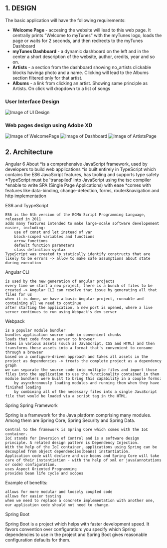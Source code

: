 
## 1. DESIGN
The basic application will have the following requirements:
* <b>Welcome Page</b> - accesing the website will lead to this web page. It centrally prints "Welcome to myTunes" with the myTunes logo, loads the page or waits for 2 seconds, and then redirects to the myTunes Dashboard
* <b>myTunes Dashboard</b> - a dynamic dashboard on the left and in the center a short description of the website, author, credits, year and so on.
* <b>Artists</b> - a section from the dashboard showing no_artists clickable blocks havinga photo and a name. Clicking will lead to the Albums section filtered only for that artist.
* <b>Albums</b> - a link from clicking an artist. Showing same principle as Artists. On click will dropdown to a list of songs

### User Interface Design
![Image of UI Design](https://raw.githubusercontent.com/WebToLearn/fx-trading-app/master/Week_03/Exercise/Img/Assets-VD.png)

### Web pages design using Adobe XD
![Image of WelcomePage](https://i.imgur.com/Y7UhtEK.png)
![Image of Dashboard](https://i.imgur.com/615HGUA.png)
![Image of ArtistsPage](https://i.imgur.com/qNPuxn4.png)

## 2. Architecture

Angular 6
About
*is a comprehensive JavaScript framework, used by developers to build web applications
*is built entirely in TypeScript which contains the ES6 JavaScript features, has tooling and supports type safety
*TypeScript must be 'transpiled' into JavaScript using the tsc compiler
*enable to write SPA (Single Page Applications) with ease
*comes with features like data-binding, change-detection, forms, router&navigation and http implementation

ES6 and TyypeScript

    ES6 is the 6th version of the ECMA Script Programming Language, released in 2011
    adds many features intended to make large-scale software developement easier, including:
        use of const and let instead of var
        block-scoped variables and functions
        arrow functions
        default function parameters
        class definition syntax
    TypeScript was created to statically identify constructs that are likely to be errors -> allow to make safe assumptions about state during execution

Angular CLI

    is used by the new generation of angular projects
    every time we start a new project, there is a bunch of files to be created -> Angular CLI can resolve that issue by generating all that files for us
    when it is done, we have a basic Angular project, runnable and containing all we need to continue
    after starting the application, a new port is opened, where a live server continues to run using Webpack's dev server

Webpack

    is a popular module bundler
    bundles application source code in convenient chunks
    loads that code from a server to browser
    takes in various assets (such as JavaScript, CSS and HTML) and then transforms these assets into a format that's convenient to consume through a browser
    based on a configure-driven approach and takes all assets in the project as dependencies -> treats the complete project as a dependency graph
    we can separate the source code into multiple files and import those files into the application to use the functionality contained in them
    module bundlers were built to bring this capability in a couple forms:
        by asynchronously loading modules and running them when they have finished loading
        by combining all of the necessary files into a single JavaScript file that would be loaded via a script tag in the HTML.

Spring
Spring Framework

Spring is a framework for the Java platform comprising many modules. Among them are Spring Core, Spring Security and Spring Data.

    Central to the framework is Spring Core which comes with the IoC container.
    IoC stands for Inversion of Control and is a software design principle. A related design pattern is Dependency Injection.
    With the help of the IoC container, applications using Spring can be decoupled from object dependencies(beans) instantiation.
    Application code will declare and use beans and Spring Core will take care of their instantiation - with the help of xml or java(annotations or code) configuration.
    uses Aspect Oriented Programming
    provides bean life cycle and scopes

Example of benefits:

    allows for more modular and loosely coupled code
    allows for easier testing
    when we need to replace a concrete implementation with another one, our application code should not need to change.

Spring Boot

Spring Boot is a project which helps with faster development speed.
It favors convention over configuration: you specify which Spring dependencies to use in the project and Spring Boot gives reasonable configuration defaults for them.
